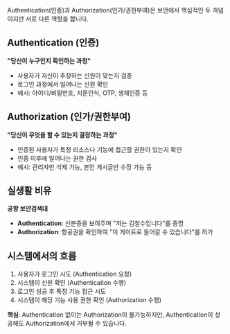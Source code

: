 Authentication(인증)과 Authorization(인가/권한부여)은 보안에서 핵심적인 두 개념이지만 서로 다른 역할을 합니다.

## Authentication (인증)

**"당신이 누구인지 확인하는 과정"**

- 사용자가 자신이 주장하는 신원이 맞는지 검증
- 로그인 과정에서 일어나는 신원 확인
- 예시: 아이디/비밀번호, 지문인식, OTP, 생체인증 등

## Authorization (인가/권한부여)

**"당신이 무엇을 할 수 있는지 결정하는 과정"**

- 인증된 사용자가 특정 리소스나 기능에 접근할 권한이 있는지 확인
- 인증 이후에 일어나는 권한 검사
- 예시: 관리자만 삭제 가능, 본인 게시글만 수정 가능 등

## 실생활 비유

**공항 보안검색대**

- **Authentication**: 신분증을 보여주며 "저는 김철수입니다"를 증명
- **Authorization**: 항공권을 확인하여 "이 게이트로 들어갈 수 있습니다"를 허가

## 시스템에서의 흐름

1. 사용자가 로그인 시도 (Authentication 요청)
2. 시스템이 신원 확인 (Authentication 수행)
3. 로그인 성공 후 특정 기능 접근 시도
4. 시스템이 해당 기능 사용 권한 확인 (Authorization 수행)

**핵심**: Authentication 없이는 Authorization이 불가능하지만, Authentication이 성공해도 Authorization에서 거부될 수 있습니다.